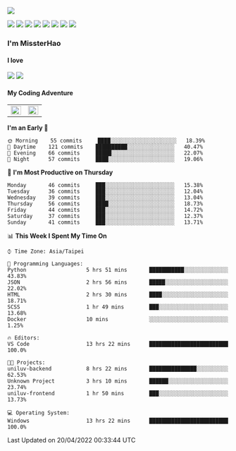 ![](https://komarev.com/ghpvc/?username=MissterHao&color=ff69b4)

[![](https://img.shields.io/badge/Amazon%20AWS-%23232F3E?logo=amazon-aws&logoColor=white&style=for-the-badge)](https://aws.amazon.com/)
[![](https://img.shields.io/badge/Python-3776AB?style=for-the-badge&logo=python&logoColor=white)](https://www.djangoproject.com/)
[![](https://img.shields.io/badge/Django-092E20?style=for-the-badge&logo=django&logoColor=white)](https://www.python.org/)
[![](https://img.shields.io/badge/Flask-000000?style=for-the-badge&logo=flask&logoColor=white)](https://flask.palletsprojects.com/en/2.1.x/)
[![](https://img.shields.io/badge/go-%2300ADD8.svg?&style=for-the-badge&logo=go&logoColor=white)](https://golang.org/)
[![](https://img.shields.io/badge/javascript-%23F7DF1E.svg?&style=for-the-badge&logo=javascript&logoColor=black)](https://www.javascript.com/)
[![](https://img.shields.io/badge/mysql-%234479A1.svg?&style=for-the-badge&logo=mysql&logoColor=white)](https://www.mysql.com/)
[![](https://img.shields.io/badge/docker-%232496ED.svg?&style=for-the-badge&logo=docker&logoColor=white)](https://www.docker.com/)

### I'm MissterHao

#### I love  
![](https://img.shields.io/badge/Netflix-E50914?style=for-the-badge&logo=netflix&logoColor=white)
![](https://img.shields.io/badge/YouTube-FF0000?style=for-the-badge&logo=youtube&logoColor=white)

#### My Coding Adventure
<!-- Readme stats -->
<!-- https://github.com/anuraghazra/github-readme-stats -->
<table>
<tr>
    <td valign="top" width="50%">
    <img src="https://github-readme-stats.vercel.app/api?username=MissterHao&hide_border=true&show_icons=true&locale=en" align="left" style="width: 100%" />
    </td>
    <td valign="top" width="50%">
    <img src="https://github-readme-stats.vercel.app/api/top-langs?username=MissterHao&hide_border=true&show_icons=true&locale=en&layout=compact" align="left" style="width: 100%" />
    </td>
</tr>
</table>  


<!--START_SECTION:waka-->
**I'm an Early 🐤** 

```text
🌞 Morning    55 commits     ████░░░░░░░░░░░░░░░░░░░░░   18.39% 
🌆 Daytime    121 commits    ██████████░░░░░░░░░░░░░░░   40.47% 
🌃 Evening    66 commits     █████░░░░░░░░░░░░░░░░░░░░   22.07% 
🌙 Night      57 commits     ████░░░░░░░░░░░░░░░░░░░░░   19.06%

```
📅 **I'm Most Productive on Thursday** 

```text
Monday       46 commits     ███░░░░░░░░░░░░░░░░░░░░░░   15.38% 
Tuesday      36 commits     ███░░░░░░░░░░░░░░░░░░░░░░   12.04% 
Wednesday    39 commits     ███░░░░░░░░░░░░░░░░░░░░░░   13.04% 
Thursday     56 commits     ████░░░░░░░░░░░░░░░░░░░░░   18.73% 
Friday       44 commits     ███░░░░░░░░░░░░░░░░░░░░░░   14.72% 
Saturday     37 commits     ███░░░░░░░░░░░░░░░░░░░░░░   12.37% 
Sunday       41 commits     ███░░░░░░░░░░░░░░░░░░░░░░   13.71%

```


📊 **This Week I Spent My Time On** 

```text
⌚︎ Time Zone: Asia/Taipei

💬 Programming Languages: 
Python                   5 hrs 51 mins       ███████████░░░░░░░░░░░░░░   43.83% 
JSON                     2 hrs 56 mins       █████░░░░░░░░░░░░░░░░░░░░   22.02% 
HTML                     2 hrs 30 mins       ████░░░░░░░░░░░░░░░░░░░░░   18.71% 
SCSS                     1 hr 49 mins        ███░░░░░░░░░░░░░░░░░░░░░░   13.68% 
Docker                   10 mins             ░░░░░░░░░░░░░░░░░░░░░░░░░   1.25%

🔥 Editors: 
VS Code                  13 hrs 22 mins      █████████████████████████   100.0%

🐱‍💻 Projects: 
uniluv-backend           8 hrs 22 mins       ███████████████░░░░░░░░░░   62.53% 
Unknown Project          3 hrs 10 mins       ██████░░░░░░░░░░░░░░░░░░░   23.74% 
uniluv-frontend          1 hr 50 mins        ███░░░░░░░░░░░░░░░░░░░░░░   13.73%

💻 Operating System: 
Windows                  13 hrs 22 mins      █████████████████████████   100.0%

```


 Last Updated on 20/04/2022 00:33:44 UTC
<!--END_SECTION:waka-->

<!--
**MissterHao/MissterHao** is a ✨ _special_ ✨ repository because its `README.md` (this file) appears on your GitHub profile.

Here are some ideas to get you started:

- 🔭 I’m currently working on ...
- 🌱 I’m currently learning ...
- 👯 I’m looking to collaborate on ...
- 🤔 I’m looking for help with ...
- 💬 Ask me about ...
- 📫 How to reach me: ...
- 😄 Pronouns: ...
- ⚡ Fun fact: ...
-->
